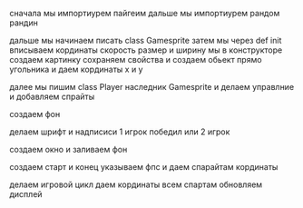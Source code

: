 
сначала мы импортиурем пайгеим
дальше мы импортиурем рандом рандин

дальше мы начинаем писать class Gamesprite
затем мы через def init вписываем кординаты скорость размер и ширину
мы в конструкторе создаем картинку сохраняем свойства и создаем обьект прямо угольника и даем кординаты x и y





далее мы пишим class Player наследник Gamesprite
и делаем управлние и добавляем спрайты 

    
создаем фон

делаем шрифт и надписиси 1 игрок победил или 2 игрок 

создаем окно и заливаем фон



создаем старт и конец 
указываем фпс
и даем спарайтам кординаты




делаем игровой цикл
даем кординаты всем спартам 
    обновляем дисплей
    
